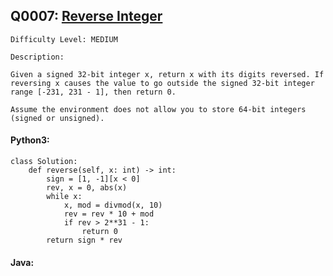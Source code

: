 ## Q0007: [Reverse Integer](https://leetcode.com/problems/reverse-integer/)

```
Difficulty Level: MEDIUM
```

```
Description:

Given a signed 32-bit integer x, return x with its digits reversed. If reversing x causes the value to go outside the signed 32-bit integer range [-231, 231 - 1], then return 0.

Assume the environment does not allow you to store 64-bit integers (signed or unsigned).
```

#### Python3:

```
class Solution:
    def reverse(self, x: int) -> int:
        sign = [1, -1][x < 0]
        rev, x = 0, abs(x)
        while x:
            x, mod = divmod(x, 10)
            rev = rev * 10 + mod
            if rev > 2**31 - 1:
                return 0
        return sign * rev
```

#### Java:

```

```
